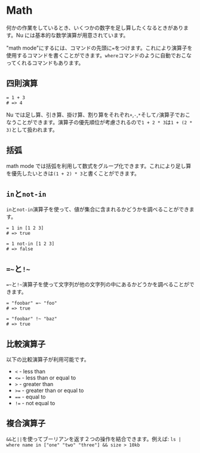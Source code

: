 # Math

何かの作業をしているとき、いくつかの数字を足し算したくなるときがあります。Nu には基本的な数学演算が用意されています。

"math mode"にするには、コマンドの先頭に`=`をつけます。これにより演算子を使用するコマンドを書くことができます。`where`コマンドのように自動でおこなってくれるコマンドもあります。

## 四則演算

```nu
= 1 + 3
# => 4
```

Nu では足し算、引き算、掛け算、割り算をそれぞれ`+`,`-`,`*`そして`/`演算子でおこなうことができます。演算子の優先順位が考慮されるので`1 + 2 * 3`は`1 + (2 * 3)`として扱われます。

## 括弧

math mode では括弧を利用して数式をグループ化できます。これにより足し算を優先したいときは`(1 + 2) * 3`と書くことができます。

## `in`と`not-in`

`in`と`not-in`演算子を使って、値が集合に含まれるかどうかを調べることができます。

```nu
= 1 in [1 2 3]
# => true
```

```nu
= 1 not-in [1 2 3]
# => false
```

## `=~`と`!~`

`=~`と`!~`演算子を使って文字列が他の文字列の中にあるかどうかを調べることができます。

```nu
= "foobar" =~ "foo"
# => true
```

```nu
= "foobar" !~ "baz"
# => true
```

## 比較演算子

以下の比較演算子が利用可能です。

- `<` - less than
- `<=` - less than or equal to
- `>` - greater than
- `>=` - greater than or equal to
- `==` - equal to
- `!=` - not equal to

## 複合演算子

`&&`と`||`を使ってブーリアンを返す２つの操作を結合できます。例えば: `ls | where name in ["one" "two" "three"] && size > 10kb`
